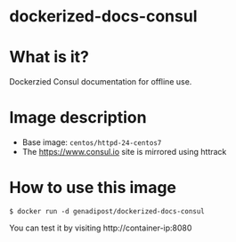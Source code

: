 # dockerized-docs-consul

# What is it? #
Dockerzied Consul documentation for offline use.

# Image description #
- Base image: `centos/httpd-24-centos7`
- The https://www.consul.io site is mirrored using httrack

# How to use this image #

```console
$ docker run -d genadipost/dockerized-docs-consul
```

You can test it by visiting http://container-ip:8080
